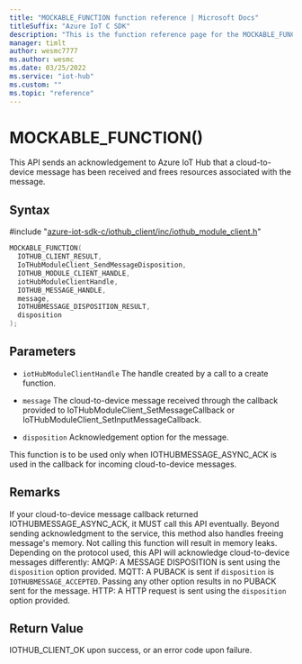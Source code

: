 ```yaml
---                             
title: "MOCKABLE_FUNCTION function reference | Microsoft Docs" 
titleSuffix: "Azure IoT C SDK"            
description: "This is the function reference page for the MOCKABLE_FUNCTION() function in the Azure IoT C SDK. This SDK is used with Azure IoT Hub and Azure IoT Hub Device Provisioning Service"            
manager: timlt                 
author: wesmc7777              
ms.author: wesmc               
ms.date: 03/25/2022                    
ms.service: "iot-hub"             
ms.custom: ""                
ms.topic: "reference"        
---                            
```


# MOCKABLE_FUNCTION()

This API sends an acknowledgement to Azure IoT Hub that a cloud-to-device message has been received and frees resources associated with the message.

## Syntax

\#include "[azure-iot-sdk-c/iothub_client/inc/iothub_module_client.h](../iothub-module-client-h.md)"  
```C
MOCKABLE_FUNCTION(
  IOTHUB_CLIENT_RESULT,
  IoTHubModuleClient_SendMessageDisposition,
  IOTHUB_MODULE_CLIENT_HANDLE,
  iotHubModuleClientHandle,
  IOTHUB_MESSAGE_HANDLE,
  message,
  IOTHUBMESSAGE_DISPOSITION_RESULT,
  disposition
);
```

## Parameters
* `iotHubModuleClientHandle` The handle created by a call to a create function. 

* `message` The cloud-to-device message received through the callback provided to IoTHubModuleClient_SetMessageCallback or IoTHubModuleClient_SetInputMessageCallback. 

* `disposition` Acknowledgement option for the message.

This function is to be used only when IOTHUBMESSAGE_ASYNC_ACK is used in the callback for incoming cloud-to-device messages. 

## Remarks
If your cloud-to-device message callback returned IOTHUBMESSAGE_ASYNC_ACK, it MUST call this API eventually. Beyond sending acknowledgment to the service, this method also handles freeing message's memory. Not calling this function will result in memory leaks. Depending on the protocol used, this API will acknowledge cloud-to-device messages differently: AMQP: A MESSAGE DISPOSITION is sent using the `disposition` option provided. MQTT: A PUBACK is sent if `disposition` is `IOTHUBMESSAGE_ACCEPTED`. Passing any other option results in no PUBACK sent for the message. HTTP: A HTTP request is sent using the `disposition` option provided. 

## Return Value
IOTHUB_CLIENT_OK upon success, or an error code upon failure.

